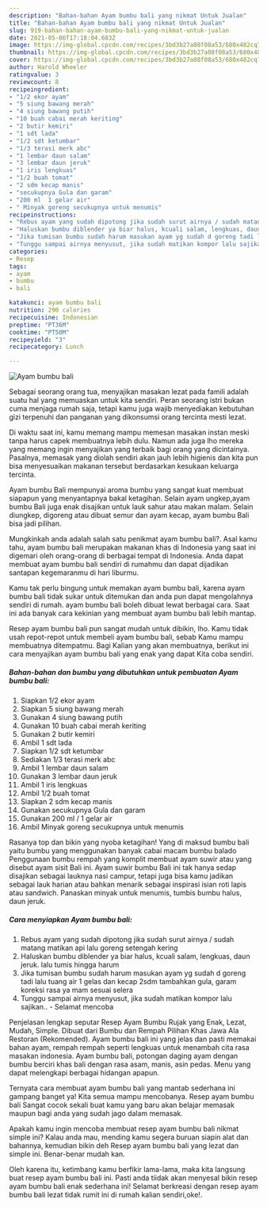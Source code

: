 ```yaml
---
description: "Bahan-bahan Ayam bumbu bali yang nikmat Untuk Jualan"
title: "Bahan-bahan Ayam bumbu bali yang nikmat Untuk Jualan"
slug: 919-bahan-bahan-ayam-bumbu-bali-yang-nikmat-untuk-jualan
date: 2021-05-06T17:18:04.683Z
image: https://img-global.cpcdn.com/recipes/3bd3b27a08f08a53/680x482cq70/ayam-bumbu-bali-foto-resep-utama.jpg
thumbnail: https://img-global.cpcdn.com/recipes/3bd3b27a08f08a53/680x482cq70/ayam-bumbu-bali-foto-resep-utama.jpg
cover: https://img-global.cpcdn.com/recipes/3bd3b27a08f08a53/680x482cq70/ayam-bumbu-bali-foto-resep-utama.jpg
author: Harold Wheeler
ratingvalue: 3
reviewcount: 8
recipeingredient:
- "1/2 ekor ayam"
- "5 siung bawang merah"
- "4 siung bawang putih"
- "10 buah cabai merah keriting"
- "2 butir kemiri"
- "1 sdt lada"
- "1/2 sdt ketumbar"
- "1/3 terasi merk abc"
- "1 lembar daun salam"
- "3 lembar daun jeruk"
- "1 iris lengkuas"
- "1/2 buah tomat"
- "2 sdm kecap manis"
- "secukupnya Gula dan garam"
- "200 ml  1 gelar air"
- " Minyak goreng secukupnya untuk menumis"
recipeinstructions:
- "Rebus ayam yang sudah dipotong jika sudah surut airnya / sudah matang matikan api lalu goreng setengah kering"
- "Haluskan bumbu diblender ya biar halus, kcuali salam, lengkuas, daun jeruk. lalu tumis hingga harum"
- "Jika tumisan bumbu sudah harum masukan ayam yg sudah d goreng tadi lalu tuang air 1 gelas dan kecap 2sdm tambahkan gula, garam koreksi rasa ya mam sesuai selera"
- "Tunggu sampai airnya menyusut, jika sudah matikan kompor lalu sajikan.. Selamat mencoba"
categories:
- Resep
tags:
- ayam
- bumbu
- bali

katakunci: ayam bumbu bali 
nutrition: 290 calories
recipecuisine: Indonesian
preptime: "PT36M"
cooktime: "PT50M"
recipeyield: "3"
recipecategory: Lunch

---
```



![Ayam bumbu bali](https://img-global.cpcdn.com/recipes/3bd3b27a08f08a53/680x482cq70/ayam-bumbu-bali-foto-resep-utama.jpg)

Sebagai seorang orang tua, menyajikan masakan lezat pada famili adalah suatu hal yang memuaskan untuk kita sendiri. Peran seorang istri bukan cuma menjaga rumah saja, tetapi kamu juga wajib menyediakan kebutuhan gizi terpenuhi dan panganan yang dikonsumsi orang tercinta mesti lezat.

Di waktu  saat ini, kamu memang mampu memesan masakan instan meski tanpa harus capek membuatnya lebih dulu. Namun ada juga lho mereka yang memang ingin menyajikan yang terbaik bagi orang yang dicintainya. Pasalnya, memasak yang diolah sendiri akan jauh lebih higienis dan kita pun bisa menyesuaikan makanan tersebut berdasarkan kesukaan keluarga tercinta. 

Ayam bumbu Bali mempunyai aroma bumbu yang sangat kuat membuat siapapun yang menyantapnya bakal ketagihan. Selain ayam ungkep,ayam bumbu Bali juga enak disajikan untuk lauk sahur atau makan malam. Selain diungkep, digoreng atau dibuat semur dan ayam kecap, ayam bumbu Bali bisa jadi pilihan.

Mungkinkah anda adalah salah satu penikmat ayam bumbu bali?. Asal kamu tahu, ayam bumbu bali merupakan makanan khas di Indonesia yang saat ini digemari oleh orang-orang di berbagai tempat di Indonesia. Anda dapat membuat ayam bumbu bali sendiri di rumahmu dan dapat dijadikan santapan kegemaranmu di hari liburmu.

Kamu tak perlu bingung untuk memakan ayam bumbu bali, karena ayam bumbu bali tidak sukar untuk ditemukan dan anda pun dapat mengolahnya sendiri di rumah. ayam bumbu bali boleh dibuat lewat berbagai cara. Saat ini ada banyak cara kekinian yang membuat ayam bumbu bali lebih mantap.

Resep ayam bumbu bali pun sangat mudah untuk dibikin, lho. Kamu tidak usah repot-repot untuk membeli ayam bumbu bali, sebab Kamu mampu membuatnya ditempatmu. Bagi Kalian yang akan membuatnya, berikut ini cara menyajikan ayam bumbu bali yang enak yang dapat Kita coba sendiri.

<!--inarticleads1-->

##### Bahan-bahan dan bumbu yang dibutuhkan untuk pembuatan Ayam bumbu bali:

1. Siapkan 1/2 ekor ayam
1. Siapkan 5 siung bawang merah
1. Gunakan 4 siung bawang putih
1. Gunakan 10 buah cabai merah keriting
1. Gunakan 2 butir kemiri
1. Ambil 1 sdt lada
1. Siapkan 1/2 sdt ketumbar
1. Sediakan 1/3 terasi merk abc
1. Ambil 1 lembar daun salam
1. Gunakan 3 lembar daun jeruk
1. Ambil 1 iris lengkuas
1. Ambil 1/2 buah tomat
1. Siapkan 2 sdm kecap manis
1. Gunakan secukupnya Gula dan garam
1. Gunakan 200 ml / 1 gelar air
1. Ambil  Minyak goreng secukupnya untuk menumis


Rasanya top dan bikin yang nyoba ketagihan! Yang di maksud bumbu bali yaitu bumbu yang menggunakan banyak cabai macam bumbu balado Penggunaan bumbu rempah yang komplit membuat ayam suwir atau yang disebut ayam sisit Bali ini. Ayam suwir bumbu Bali ini tak hanya sedap disajikan sebagai lauknya nasi campur, tetapi juga bisa kamu jadikan sebagai lauk harian atau bahkan menarik sebagai inspirasi isian roti lapis atau sandwich. Panaskan minyak untuk menumis, tumbis bumbu halus, daun jeruk. 

<!--inarticleads2-->

##### Cara menyiapkan Ayam bumbu bali:

1. Rebus ayam yang sudah dipotong jika sudah surut airnya / sudah matang matikan api lalu goreng setengah kering
1. Haluskan bumbu diblender ya biar halus, kcuali salam, lengkuas, daun jeruk. lalu tumis hingga harum
1. Jika tumisan bumbu sudah harum masukan ayam yg sudah d goreng tadi lalu tuang air 1 gelas dan kecap 2sdm tambahkan gula, garam koreksi rasa ya mam sesuai selera
1. Tunggu sampai airnya menyusut, jika sudah matikan kompor lalu sajikan.. - Selamat mencoba


Penjelasan lengkap seputar Resep Ayam Bumbu Rujak yang Enak, Lezat, Mudah, Simple. Dibuat dari Bumbu dan Rempah Pilihan Khas Jawa Ala Restoran (Rekomended). Ayam bumbu bali ini yang jelas dan pasti memakai bahan ayam, rempah rempah seperti lengkuas untuk menambah cita rasa masakan indonesia. Ayam bumbu bali, potongan daging ayam dengan bumbu berciri khas bali dengan rasa asam, manis, asin pedas. Menu yang dapat melengkapi berbagai hidangan apapun. 

Ternyata cara membuat ayam bumbu bali yang mantab sederhana ini gampang banget ya! Kita semua mampu mencobanya. Resep ayam bumbu bali Sangat cocok sekali buat kamu yang baru akan belajar memasak maupun bagi anda yang sudah jago dalam memasak.

Apakah kamu ingin mencoba membuat resep ayam bumbu bali nikmat simple ini? Kalau anda mau, mending kamu segera buruan siapin alat dan bahannya, kemudian bikin deh Resep ayam bumbu bali yang lezat dan simple ini. Benar-benar mudah kan. 

Oleh karena itu, ketimbang kamu berfikir lama-lama, maka kita langsung buat resep ayam bumbu bali ini. Pasti anda tiidak akan menyesal bikin resep ayam bumbu bali enak sederhana ini! Selamat berkreasi dengan resep ayam bumbu bali lezat tidak rumit ini di rumah kalian sendiri,oke!.

